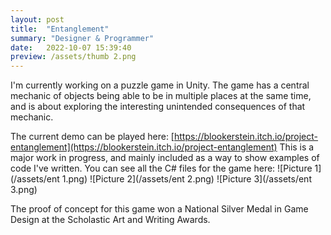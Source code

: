 ```yaml
---
layout: post
title:  "Entanglement"
summary: "Designer & Programmer"
date:   2022-10-07 15:39:40
preview: /assets/thumb 2.png
---
```

I'm currently working on a puzzle game in Unity. The game has a central mechanic of objects being able to be in multiple places at the same time, and is about exploring the interesting unintended consequences of that mechanic.

The current demo can be played here: [https://blookerstein.itch.io/project-entanglement](https://blookerstein.itch.io/project-entanglement)
This is a major work in progress, and mainly included as a way to show examples of code I've written. You can see all the C# files for the game here:
![Picture 1](/assets/ent 1.png)
![Picture 2](/assets/ent 2.png)
![Picture 3](/assets/ent 3.png)

The proof of concept for this game won a National Silver Medal in Game Design at the Scholastic Art and Writing Awards.
